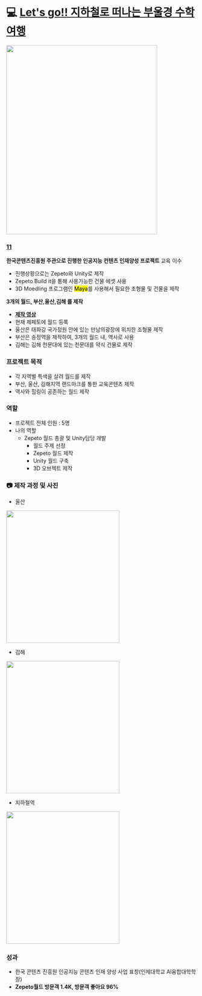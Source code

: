 # :computer: [Let's go!! 지하철로 떠나는 부울경 수학여행](https://web.zepeto.me/ko/detail/eT1Np3wK87htnkIhTSnFCyI?referrer=copylink_share)
<img src="https://user-images.githubusercontent.com/70684380/230895869-25d06365-f5bc-4f55-8512-142186d4da4c.png" width="400" height="500"/>

### [11](https://web.zepeto.me/ko/detail/eT1Np3wK87htnkIhTSnFCyI?referrer=copylink_share)

**한국콘텐츠진흥원 주관으로 진행한 </u>인공지능 컨텐츠 인재양성</u> 프로젝트** 교육 이수
- 진행상황으로는 Zepeto와 Unity로 제작
- Zepeto Build it을 통해 사용가능한 건물 에셋 사용
- 3D Moedling 프로그램인 <mark>Maya</mark>를 사용해서 필요한 조형물 및 건물을 제작

**3개의 월드, <amrk>부산,울산,김해</mark> 를 제작**
- [**제작 영상**](https://youtu.be/UNeIxX8W_rk)
- 현재 제페토에 월드 등록
- 울산은 태화강 국가정원 안에 있는 만남의광장에 위치한 조형물 제작
- 부산은 송정역을 제작하여, 3개의 월드 내, 역사로 사용
- 김해는 김해 천문대에 있는 천문대를 약식 건물로 제작

### 프로젝트 목적
- 각 지역별 특색을 살려 월드를 제작
- 부산, 울산, 김해지역 랜드마크를 통한 교육콘텐츠 제작
- 역사와 힐링이 공존하는 월드 제작

### 역할
- 프로젝트 전체 인원 : 5명
- 나의 역할
    - Zepeto 월드 총괄 및 Unity담당 개발
        - 월드 주제 선정
        - Zepeto 월드 제작
        - Unity 월드 구축
        - 3D 오브젝트 제작

### :camera: 제작 과정 및 사진
- 울산 
<img src="https://github.com/JengHC/Zepeto-World-Busan-Ulsan-Kimhae-/assets/70684380/182e72fa-ebf4-46c6-8035-3fddcc631d3f.png" width="300" height="350"/> 

- 김해 
<img src="https://github.com/JengHC/Zepeto-World-Busan-Ulsan-Kimhae-/assets/70684380/c202774f-57ba-491a-a2a2-c4a36e7e6e76.png" width="300" height="350"/> 

- 지하철역
<img src="https://github.com/JengHC/Zepeto-World-Busan-Ulsan-Kimhae-/assets/70684380/e0f8c48b-6344-44be-97b3-21a36097ffc5.png" width="300" height="350"/>

### 성과

- 한국 콘텐츠 진흥원 인공지능 콘텐츠 인재 양성 사업 표창(인제대학교 AI융합대학학장)
- **Zepeto월드 방문객 1.4K, 방문객 좋아요 96%**
